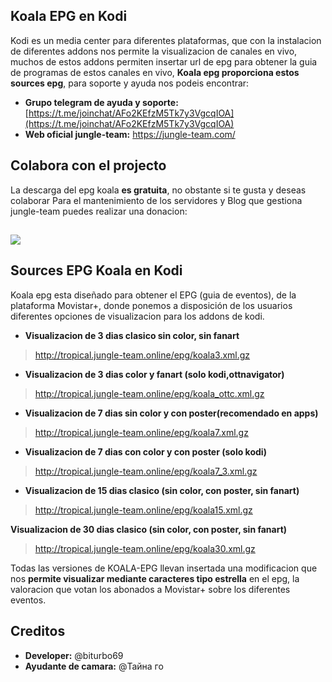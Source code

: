 ## Koala EPG en Kodi

Kodi es un media center para diferentes plataformas, que con la instalacion de diferentes addons nos permite la visualizacion de canales en vivo, muchos de estos addons  permiten insertar url de epg para obtener la guia de programas de estos canales en vivo, **Koala epg proporciona estos sources epg**, para soporte y ayuda nos podeis encontrar:
*   **Grupo telegram de ayuda y soporte:** [https://t.me/joinchat/AFo2KEfzM5Tk7y3VgcqIOA](https://t.me/joinchat/AFo2KEfzM5Tk7y3VgcqIOA)
*   **Web oficial jungle-team:** https://jungle-team.com/

## Colabora con el projecto
La descarga del epg koala  **es gratuita**, no obstante si te gusta y deseas colaborar Para el mantenimiento de los servidores y Blog que gestiona jungle-team puedes realizar una donacion:

## [![](https://jungle-team.com/wp-content/uploads/2022/08/paypal-logo-4.png)](https://www.paypal.me/jungleteam)


## Sources EPG Koala en Kodi

Koala epg esta diseñado para obtener el EPG (guia de eventos), de la plataforma Movistar+, donde ponemos a disposición de los usuarios diferentes opciones de visualizacion para los addons de kodi.

 - **Visualizacion de 3 dias clasico sin color, sin fanart** 

> http://tropical.jungle-team.online/epg/koala3.xml.gz

 - **Visualizacion de 3 dias color y fanart (solo kodi,ottnavigator)**

> http://tropical.jungle-team.online/epg/koala_ottc.xml.gz

 - **Visualizacion de 7 dias sin color y con poster(recomendado en apps)**

> http://tropical.jungle-team.online/epg/koala7.xml.gz

 - **Visualizacion de 7 dias con color y con poster (solo kodi)**

> http://tropical.jungle-team.online/epg/koala7_3.xml.gz

 - **Visualizacion de 15 dias clasico (sin color, con poster, sin fanart)**

> http://tropical.jungle-team.online/epg/koala15.xml.gz

**Visualizacion de 30 dias clasico (sin color, con poster, sin fanart)**

> http://tropical.jungle-team.online/epg/koala30.xml.gz

Todas las versiones de KOALA-EPG llevan insertada una modificacion que nos **permite visualizar mediante caracteres tipo estrella** en el epg, la valoracion que votan los abonados a Movistar+ sobre los diferentes eventos.

## Creditos

 - **Developer:** @biturbo69
 - **Ayudante de camara:** @Тайна го
